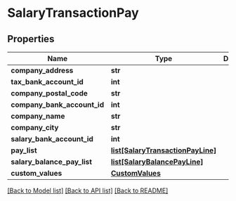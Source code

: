 # SalaryTransactionPay

## Properties
Name | Type | Description | Notes
------------ | ------------- | ------------- | -------------
**company_address** | **str** |  | [optional] 
**tax_bank_account_id** | **int** |  | [optional] 
**company_postal_code** | **str** |  | [optional] 
**company_bank_account_id** | **int** |  | [optional] 
**company_name** | **str** |  | [optional] 
**company_city** | **str** |  | [optional] 
**salary_bank_account_id** | **int** |  | [optional] 
**pay_list** | [**list[SalaryTransactionPayLine]**](SalaryTransactionPayLine.md) |  | [optional] 
**salary_balance_pay_list** | [**list[SalaryBalancePayLine]**](SalaryBalancePayLine.md) |  | [optional] 
**custom_values** | [**CustomValues**](CustomValues.md) |  | [optional] 

[[Back to Model list]](../README.md#documentation-for-models) [[Back to API list]](../README.md#documentation-for-api-endpoints) [[Back to README]](../README.md)

